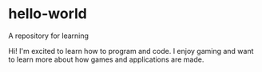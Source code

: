 # hello-world
A repository for learning

Hi!
I'm excited to learn how to program and code. I enjoy gaming and want to learn more about how games and applications are made.
